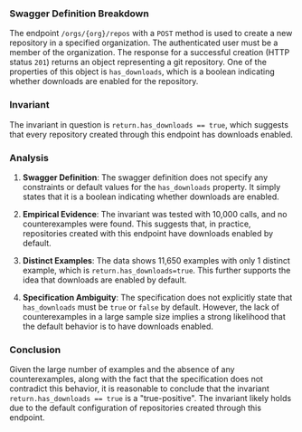 ### Swagger Definition Breakdown

The endpoint `/orgs/{org}/repos` with a `POST` method is used to create a new repository in a specified organization. The authenticated user must be a member of the organization. The response for a successful creation (HTTP status `201`) returns an object representing a git repository. One of the properties of this object is `has_downloads`, which is a boolean indicating whether downloads are enabled for the repository.

### Invariant

The invariant in question is `return.has_downloads == true`, which suggests that every repository created through this endpoint has downloads enabled.

### Analysis

1. **Swagger Definition**: The swagger definition does not specify any constraints or default values for the `has_downloads` property. It simply states that it is a boolean indicating whether downloads are enabled.

2. **Empirical Evidence**: The invariant was tested with 10,000 calls, and no counterexamples were found. This suggests that, in practice, repositories created with this endpoint have downloads enabled by default.

3. **Distinct Examples**: The data shows 11,650 examples with only 1 distinct example, which is `return.has_downloads=true`. This further supports the idea that downloads are enabled by default.

4. **Specification Ambiguity**: The specification does not explicitly state that `has_downloads` must be `true` or `false` by default. However, the lack of counterexamples in a large sample size implies a strong likelihood that the default behavior is to have downloads enabled.

### Conclusion

Given the large number of examples and the absence of any counterexamples, along with the fact that the specification does not contradict this behavior, it is reasonable to conclude that the invariant `return.has_downloads == true` is a "true-positive". The invariant likely holds due to the default configuration of repositories created through this endpoint.
